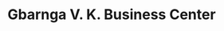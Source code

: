---
title: "Gbarnga V. K. Business Center"
url: /gbarnga/gbarnga-v-k-business-center-2/
shop: Lebensmittel
---